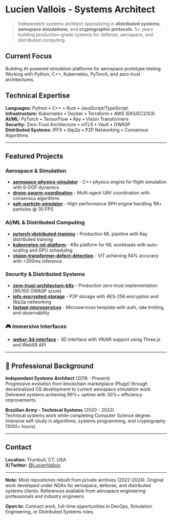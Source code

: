 # Lucien Vallois - Systems Architect

> Independent systems architect specializing in **distributed systems**, **aerospace simulations**, and **cryptographic protocols**. 5+ years building production-grade systems for defense, aerospace, and distributed computing.

##  Current Focus
Building AI-powered simulation platforms for aerospace prototype testing. Working with Python, C++, Kubernetes, PyTorch, and zero-trust architectures.

##  Technical Expertise 

**Languages:** Python • C++ • Rust • JavaScript/TypeScript  
**Infrastructure:** Kubernetes • Docker • Terraform • AWS (EKS/EC2/S3)  
**AI/ML:** PyTorch • TensorFlow • Ray • Vision Transformers  
**Security:** Zero-Trust Architecture • mTLS • Vault • OWASP  
**Distributed Systems:** IPFS • libp2p • P2P Networking • Consensus Algorithms

---

##  Featured Projects

###  Aerospace & Simulation
- [**aerospace-physics-simulator**](https://github.com/lucien-vallois/aerospace-physics-simulator) - C++ physics engine for flight simulation with 6-DOF dynamics
- [**drone-swarm-coordination**](https://github.com/lucien-vallois/drone-swarm-coordination) - Multi-agent UAV coordination with consensus algorithms
- [**sph-particle-simulator**](https://github.com/lucien-vallois/sph-particle-simulator) - High-performance SPH engine handling 1M+ particles @ 30 FPS

###  AI/ML & Distributed Computing
- [**pytorch-distributed-training**](https://github.com/lucien-vallois/pytorch-distributed-training) - Production ML pipeline with Ray distributed training
- [**kubernetes-ml-platform**](https://github.com/lucien-vallois/kubernetes-ml-platform) - K8s platform for ML workloads with auto-scaling and GPU scheduling
- [**vision-transformer-defect-detection**](https://github.com/lucien-vallois/vision-transformer-defect-detection) - ViT achieving 94% accuracy with <200ms inference

###  Security & Distributed Systems
- [**zero-trust-architecture-k8s**](https://github.com/lucien-vallois/zero-trust-architecture-k8s) - Production zero-trust implementation (95/100 OWASP score)
- [**ipfs-encrypted-storage**](https://github.com/lucien-vallois/ipfs-encrypted-storage) - P2P storage with AES-256 encryption and libp2p networking
- [**fastapi-microservices**](https://github.com/lucien-vallois/fastapi-microservices) - Microservices template with auth, rate limiting, and observability

### 🎮 Immersive Interfaces
- [**webxr-3d-interface**](https://github.com/lucien-vallois/webxr-3d-interface) - 3D interface with VR/AR support using Three.js and WebXR API

---

## 💼 Professional Background

**Independent Systems Architect** (2019 - Present)  
Progressive evolution from blockchain marketplace (Plugz) through decentralized OS development to current aerospace simulation work. Delivered systems achieving 99%+ uptime with 30%+ efficiency improvements.

**Brazilian Army - Technical Systems** (2020 - 2022)  
Technical systems work while completing Computer Science degree. Intensive self-study in algorithms, systems programming, and cryptography (1000+ hours).

---

##  Contact
  
**Location:** Trumbull, CT, USA  
**X/Twitter:** [@LucienVallois](https://x.com/LucienVallois)

---

 **Note:** Most repositories rebuilt from private archives (2022-2024). Original work developed under NDAs for aerospace, defense, and distributed systems clients. References available from aerospace engineering professionals and industry engineers.

 **Open to:** Contract work, full-time opportunities in DevOps, Simulation Engineering, or Distributed Systems roles.

